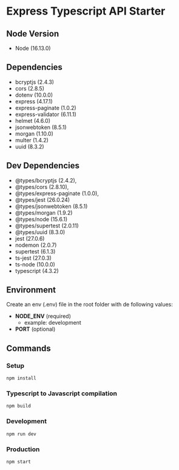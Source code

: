 # Express Typescript API Starter
## Node Version
* Node (16.13.0)
## Dependencies

* bcryptjs (2.4.3)
* cors (2.8.5)
* dotenv (10.0.0)
* express (4.17.1)
* express-paginate (1.0.2)
* express-validator (6.11.1)
* helmet (4.6.0)
* jsonwebtoken (8.5.1)
* morgan (1.10.0)
* multer (1.4.2)
* uuid (8.3.2)

## Dev Dependencies

* @types/bcryptjs (2.4.2),
* @types/cors (2.8.10),
* @types/express-paginate (1.0.0),
* @types/jest (26.0.24)
* @types/jsonwebtoken (8.5.1)
* @types/morgan (1.9.2)
* @types/node (15.6.1)
* @types/supertest (2.0.11)
* @types/uuid (8.3.0)
* jest (27.0.6)
* nodemon (2.0.7)
* supertest (6.1.3)
* ts-jest (27.0.3)
* ts-node (10.0.0)
* typescript (4.3.2)
## Environment
Create an env (.env) file in the root folder with de following values:
* **NODE_ENV** (required)
  * example: development
* **PORT** (optional)
## Commands
### Setup

```text
npm install
```

### Typescript to Javascript compilation

```text
npm build
```

### Development

```text
npm run dev
```

### Production

```text
npm start
```